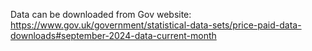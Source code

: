 Data can be downloaded from Gov website:
https://www.gov.uk/government/statistical-data-sets/price-paid-data-downloads#september-2024-data-current-month


